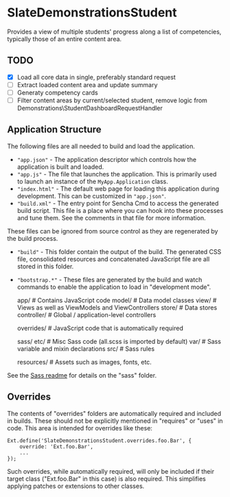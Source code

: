 # SlateDemonstrationsStudent

Provides a view of multiple students' progress along a list of competencies, typically those of an entire content area.

## TODO

- [X] Load all core data in single, preferably standard request
- [ ] Extract loaded content area and update summary
- [ ] Generaty competency cards
- [ ] Filter content areas by current/selected student, remove logic from Demonstrations\StudentDashboardRequestHandler

## Application Structure

The following files are all needed to build and load the application.

- `"app.json"` - The application descriptor which controls how the application is
   built and loaded.
- `"app.js"` - The file that launches the application. This is primarily used to
   launch an instance of the `MyApp.Application` class.
- `"index.html"` - The default web page for loading this application during
   development. This can be customized in `"app.json"`.
- `"build.xml"` - The entry point for Sencha Cmd to access the generated build
   script. This file is a place where you can hook into these processes and tune
   them. See the comments in that file for more information.

These files can be ignored from source control as they are regenerated by the build
process.

- `"build"` - This folder contain the output of the build. The generated CSS file,
   consolidated resources and concatenated JavaScript file are all stored in this
   folder.
- `"bootstrap.*"` - These files are generated by the build and watch commands to
   enable the application to load in "development mode".

    app/                # Contains JavaScript code
        model/          # Data model classes
        view/           # Views as well as ViewModels and ViewControllers
        store/          # Data stores
        controller/     # Global / application-level controllers

    overrides/          # JavaScript code that is automatically required

    sass/
        etc/            # Misc Sass code (all.scss is imported by default)
        var/            # Sass variable and mixin declarations
        src/            # Sass rules

    resources/          # Assets such as images, fonts, etc.

See the [Sass readme](sass/Readme.md) for details on the "sass" folder.

## Overrides

The contents of "overrides" folders are automatically required and included in
builds. These should not be explicitly mentioned in "requires" or "uses" in code.
This area is intended for overrides like these:

    Ext.define('SlateDemonstrationsStudent.overrides.foo.Bar', {
        override: 'Ext.foo.Bar',
        ...
    });

Such overrides, while automatically required, will only be included if their target
class ("Ext.foo.Bar" in this case) is also required. This simplifies applying
patches or extensions to other classes.
